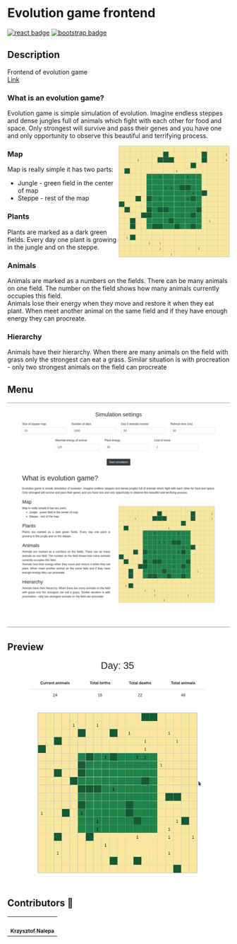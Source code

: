 # Evolution game frontend

[![react badge](https://img.shields.io/badge/react-17.0.1-blue)](https://www.npmjs.com/package/react)
[![bootstrap badge](https://img.shields.io/badge/bootstrap-4.5.3-darkviolet)](https://www.npmjs.com/package/bootstrap) <br> 


## Description
Frontend of evolution game<br>
[Link](https://github.com/kraleppa/evolution-game-v2) 

### What is an evolution game?
Evolution game is simple simulation of evolution. Imagine endless steppes
and dense jungles full of animals which fight with each other for food and space.
Only strongest will survive and pass their genes and you have one and only opportunity to observe this
beautiful and terrifying process.

<img align="right" src="https://github.com/kraleppa/evolution-game-web/blob/master/src/data/mapScreen.png" height=50% width=50%>


### Map
Map is really simple it has two parts:
<ul>
  <li>Jungle - green field in the center of map</li>
  <li>Steppe - rest of the map</li>
</ul>
  
### Plants
Plants are marked as a dark green fields. Every day one plant is growing in the jungle and on the steppe.

### Animals
Animals are marked as a numbers on the fields. There can be many animals on one field.
The number on the field shows how many animals currently occupies this field. <br>
Animals lose their energy when they move and restore it when they eat plant.
When meet another animal on the same field and if they have enough energy they can procreate.

### Hierarchy
Animals have their hierarchy. When there are many animals on the field with grass only the strongest can eat a grass.
Similar situation is with procreation - only two strongest animals on the field can procreate

## Menu
![screen](https://github.com/kraleppa/evolution-game-web/blob/master/screenShots/menu.png)

## Preview
![preview](https://github.com/kraleppa/evolution-game-web/blob/master/screenShots/preview.gif)


## Contributors 🐖
<table>
  <tr>
    <td align="center"><a href="https://github.com/kraleppa"><img src="https://avatars1.githubusercontent.com/u/56135216?s=460&u=359e017d16c70a31d3bdb086172308cc6f045acf&v=4" width="100px;" alt=""/><br /><sub><b>Krzysztof Nalepa</b></sub></a><br /></td>
    </td>
  </tr>
</table>  

